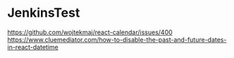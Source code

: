 # JenkinsTest
https://github.com/wojtekmaj/react-calendar/issues/400
https://www.cluemediator.com/how-to-disable-the-past-and-future-dates-in-react-datetime
